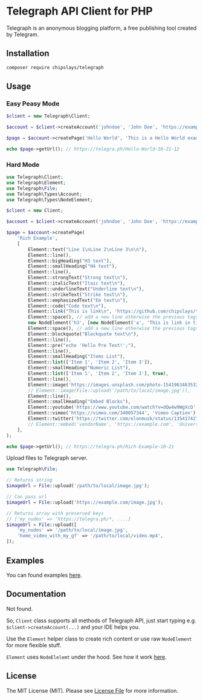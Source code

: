 # Telegraph API Client for PHP

Telegraph is an anonymous blogging platform, a free publishing tool created by Telegram.

## Installation

```bash
composer require chipslays/telegraph
```

## Usage

### Easy Peasy Mode

```php
$client = new Telegraph\Client;

$account = $client->createAccount('johndoe', 'John Doe', 'https://example.com');

$page = $account->createPage('Hello World', 'This is a Hello World example.');

echo $page->getUrl(); // https://telegra.ph/Hello-World-10-21-12
```

### Hard Mode

```php
use Telegraph\Client;
use Telegraph\Element;
use Telegraph\File;
use Telegraph\Types\Account;
use Telegraph\Types\NodeElement;

$client = new Client;

$account = $client->createAccount('johndoe', 'John Doe', 'https://example.com');

$page = $account->createPage(
    'Rich Example',
    [
        Element::text("Line 1\nLine 2\nLine 3\n\n"),
        Element::line(),
        Element::bigHeading("H3 text"),
        Element::smallHeading("H4 text"),
        Element::line(),
        Element::strongText("Strong text\n"),
        Element::italicText("Itaic text\n"),
        Element::underlineText("Underline text\n"),
        Element::strikeText("Strike text\n"),
        Element::emphasizedText("Em text\n"),
        Element::code("Code text\n"),
        Element::link("This is link\n", 'https://github.com/chipslays/telegraph'),
        Element::space(), // add a new line otherwise the previous tags will be in heading
        new NodeElement('h3', [new NodeElement('a', 'This is link in title, wow!', ['href' => '#'])]),
        Element::space(), // add a new line otherwise the previous tags will be in blockquote
        Element::blockquote("Blockquote text\n"),
        Element::line(),
        Element::pre("echo 'Hello Pre Text!';"),
        Element::line(),
        Element::smallHeading("Items List"),
        Element::list(['Item 1', 'Item 2', 'Item 3']),
        Element::smallHeading("Numeric List"),
        Element::list(['Item 1', 'Item 2', 'Item 3'], true),
        Element::line(),
        Element::image('https://images.unsplash.com/photo-1541963463532-d68292c34b19?ixlib=rb-4.0.3&ixid=MnwxMjA3fDB8MHxleHBsb3JlLWZlZWR8Mnx8fGVufDB8fHx8&w=1000&q=80', 'Image Caption'),
        // Element::image(File::upload('/path/to/local/image.jpg')),
        Element::line(),
        Element::smallHeading("Embed Blocks"),
        Element::youtube('https://www.youtube.com/watch?v=dQw4w9WgXcQ', 'Youtube Caption'),
        Element::vimeo('https://vimeo.com/340057344', 'Vimeo Caption'),
        Element::twitter('https://twitter.com/elonmusk/status/1354174279894642703', 'GAMESTONK!!1!1'),
        // Element::embed('vendorName', 'https://example.com', 'Universal method for embed.'),
    ],
);

echo $page->getUrl(); // https://telegra.ph/Rich-Example-10-21
```

Upload files to Telegraph server.

```php
use Telegraph\File;

// Returns string
$imageUrl = File::upload('/path/to/local/image.jpg');

// Can pass url
$imageUrl = File::upload('https://example.com/image.jpg');

// Returns array with preserved keys
// ['my_nudes' => 'https://telegra.ph/*, ....]
$imageUrl = File::upload([
    'my_nudes' => '/path/to/local/image.jpg',
    'home_video_with_my_gf' => '/path/to/local/video.mp4',
]);
```

## Examples

You can found examples [here](/examples).

## Documentation

Not found.

So, `Client` class supports all methods of Telegraph API, just start typing e.g. `$client->createAccount(...)` and your IDE helps you.

Use the `Element` helper class to create rich content or use raw `NodeElement` for more flexible stuff.

`Element` uses `NodeElelemt` under the hood. See how it work [here](/src/Element.php).

## License

The MIT License (MIT). Please see [License File](/LICENSE.md) for more information.